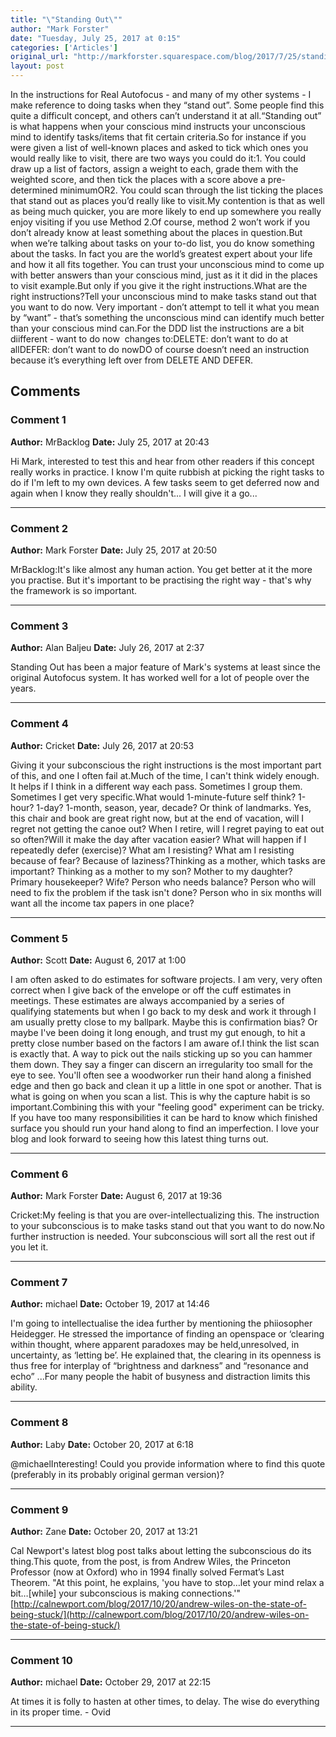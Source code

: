 ```yaml
---
title: "\"Standing Out\""
author: "Mark Forster"
date: "Tuesday, July 25, 2017 at 0:15"
categories: ['Articles']
original_url: "http://markforster.squarespace.com/blog/2017/7/25/standing-out.html"
layout: post
---
```


In the instructions for Real Autofocus - and many of my other systems - I make reference to doing tasks when they “stand out”. Some people find this quite a difficult concept, and others can’t understand it at all.“Standing out” is what happens when your conscious mind instructs your unconscious mind to identify tasks/items that fit certain criteria.So for instance if you were given a list of well-known places and asked to tick which ones you would really like to visit, there are two ways you could do it:1. You could draw up a list of factors, assign a weight to each, grade them with the weighted score, and then tick the places with a score above a pre-determined minimumOR2. You could scan through the list ticking the places that stand out as places you’d really like to visit.My contention is that as well as being much quicker, you are more likely to end up somewhere you really enjoy visiting if you use Method 2.Of course, method 2 won’t work if you don’t already know at least something about the places in question.But when we’re talking about tasks on your to-do list, you do know something about the tasks. In fact you are the world’s greatest expert about your life and how it all fits together. You can trust your unconscious mind to come up with better answers than your conscious mind, just as it it did in the places to visit example.But only if you give it the right instructions.What are the right instructions?Tell your unconscious mind to make tasks stand out that you want to do now. Very important - don’t attempt to tell it what you mean by “want” - that’s something the unconscious mind can identify much better than your conscious mind can.For the DDD list the instructions are a bit diifferent - want to do now  changes to:DELETE: don’t want to do at allDEFER: don’t want to do nowDO of course doesn’t need an instruction because it’s everything left over from DELETE AND DEFER.

## Comments

### Comment 1
**Author:** MrBacklog
**Date:** July 25, 2017 at 20:43

Hi Mark, interested to test this and hear from other readers if this concept really works in practice.
I know I'm quite rubbish at picking the right tasks to do if I'm left to my own devices.
A few tasks seem to get deferred now and again when I know they really shouldn't...
I will give it a go...

---

### Comment 2
**Author:** Mark Forster
**Date:** July 25, 2017 at 20:50

MrBacklog:It's like almost any human action. You get better at it the more you practise. But it's important to be practising the right way - that's why the framework is so important.

---

### Comment 3
**Author:** Alan Baljeu
**Date:** July 26, 2017 at 2:37

Standing Out has been a major feature of Mark's systems at least since the original Autofocus system. It has worked well for a lot of people over the years.

---

### Comment 4
**Author:** Cricket
**Date:** July 26, 2017 at 20:53

Giving it your subconscious the right instructions is the most important part of this, and one I often fail at.Much of the time, I can't think widely enough. It helps if I think in a different way each pass. Sometimes I group them. Sometimes I get very specific.What would 1-minute-future self think? 1-hour? 1-day? 1-month, season, year, decade? Or think of landmarks. Yes, this chair and book are great right now, but at the end of vacation, will I regret not getting the canoe out? When I retire, will I regret paying to eat out so often?Will it make the day after vacation easier? What will happen if I repeatedly defer (exercise)? What am I resisting? What am I resisting because of fear? Because of laziness?Thinking as a mother, which tasks are important? Thinking as a mother to my son? Mother to my daughter? Primary housekeeper? Wife? Person who needs balance? Person who will need to fix the problem if the task isn't done? Person who in six months will want all the income tax papers in one place?

---

### Comment 5
**Author:** Scott
**Date:** August 6, 2017 at 1:00

I am often asked to do estimates for software projects. I am very, very often correct when I give back of the envelope or off the cuff estimates in meetings. These estimates are always accompanied by a series of qualifying statements but when I go back to my desk and work it through I am usually pretty close to my ballpark. Maybe this is confirmation bias? Or maybe I've been doing it long enough, and trust my gut enough, to hit a pretty close number based on the factors I am aware of.I think the list scan is exactly that. A way to pick out the nails sticking up so you can hammer them down. They say a finger can discern an irregularity too small for the eye to see. You'll often see a woodworker run their hand along a finished edge and then go back and clean it up a little in one spot or another. That is what is going on when you scan a list. This is why the capture habit is so important.Combining this with your "feeling good" experiment can be tricky. If you have too many responsibilities it can be hard to know which finished surface you should run your hand along to find an imperfection. I love your blog and look forward to seeing how this latest thing turns out.

---

### Comment 6
**Author:** Mark Forster
**Date:** August 6, 2017 at 19:36

Cricket:My feeling is that you are over-intellectualizing this. The instruction to your subconscious is to make tasks stand out that you want to do now.No further instruction is needed. Your subconscious will sort all the rest out if you let it.

---

### Comment 7
**Author:** michael
**Date:** October 19, 2017 at 14:46

I'm going to intellectualise the idea further by mentioning the phiiosopher Heidegger. He stressed the importance of finding an openspace or ‘clearing within thought, where apparent paradoxes may be held,unresolved, in uncertainty, as ‘letting be’. He explained that, the clearing in its openness is thus free for interplay of “brightness and darkness” and “resonance and echo” ...For many people the habit of busyness and distraction limits this ability.

---

### Comment 8
**Author:** Laby
**Date:** October 20, 2017 at 6:18

@michaelInteresting! Could you provide information where to find this quote (preferably in its probably original german version)?

---

### Comment 9
**Author:** Zane
**Date:** October 20, 2017 at 13:21

Cal Newport's latest blog post talks about letting the subconscious do its thing.This quote, from the post, is from Andrew Wiles, the Princeton Professor (now at Oxford) who in 1994 finally solved Fermat’s Last Theorem. "At this point, he explains, 'you have to stop…let your mind relax a bit…[while] your subconscious is making connections.'"[http://calnewport.com/blog/2017/10/20/andrew-wiles-on-the-state-of-being-stuck/](http://calnewport.com/blog/2017/10/20/andrew-wiles-on-the-state-of-being-stuck/)

---

### Comment 10
**Author:** michael
**Date:** October 29, 2017 at 22:15

At times it is folly to hasten at other times, to delay. The wise do everything in its proper time. - Ovid

---
